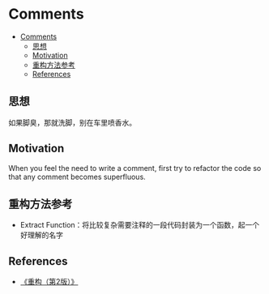 # Comments


<!-- TOC -->

- [Comments](#comments)
    - [思想](#思想)
    - [Motivation](#motivation)
    - [重构方法参考](#重构方法参考)
    - [References](#references)

<!-- /TOC -->


## 思想
如果脚臭，那就洗脚，别在车里喷香水。


## Motivation
When you feel the need to write a comment, first try to refactor the code so that any comment becomes superfluous.



## 重构方法参考
* Extract Function：将比较复杂需要注释的一段代码封装为一个函数，起一个好理解的名字


## References
* [《重构（第2版）》](https://book.douban.com/subject/33400354/)

